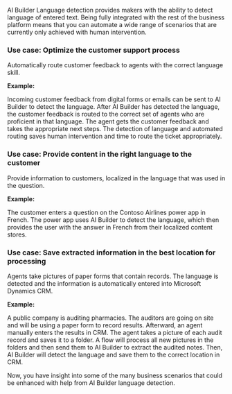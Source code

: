 AI Builder Language detection provides makers with the ability to detect language of entered text. Being fully integrated with the rest of the business platform means that you can automate a wide range of scenarios that are currently only achieved with human intervention.

### Use case: Optimize the customer support process

Automatically route customer feedback to agents with the correct language skill.

**Example:**

Incoming customer feedback from digital forms or emails can be sent to AI Builder to detect the language. After AI Builder has detected the language, the customer feedback is routed to the correct set of agents who are proficient in that language. The agent gets the customer feedback and takes the appropriate next steps. The detection of language and automated routing saves human intervention and time to route the ticket appropriately.

### Use case: Provide content in the right language to the customer

Provide information to customers, localized in the language that was used in the question.

**Example:**

The customer enters a question on the Contoso Airlines power app in French. The power app uses AI Builder to detect the language, which then provides the user with the answer in French from their localized content stores.

### Use case: Save extracted information in the best location for processing

Agents take pictures of paper forms that contain records. The language is detected and the information is automatically entered into Microsoft Dynamics CRM.

**Example:**

A public company is auditing pharmacies. The auditors are going on site and will be using a paper form to record results. Afterward, an agent manually enters the results in CRM. The agent takes a picture of each audit record and saves it to a folder. A flow will process all new pictures in the folders and then send them to AI Builder to extract the audited notes. Then, AI Builder will detect the language and save them to the correct location in CRM.

Now, you have insight into some of the many business scenarios that could be enhanced with help from AI Builder language detection.
